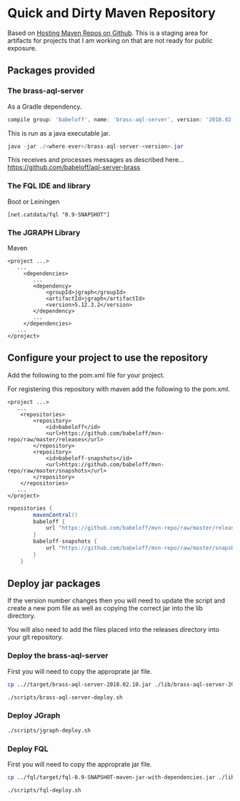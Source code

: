 # Quick and Dirty Maven Repository

Based on [Hosting Maven Repos on Github](https://cemerick.com/2010/08/24/hosting-maven-repos-on-github/).
This is a staging area for artifacts for projects that I am working on that are not ready for public exposure.

## Packages provided

### The **brass-aql-server** 

As a Gradle dependency.
```gradle
compile group: 'babeloff', name: 'brass-aql-server', version: '2018.02.10'
```

This is run as a java executable jar.
```java
java -jar ./<where-ever>/brass-aql-server-<version>.jar
```

This receives and processes messages as described here... 
https://github.com/babeloff/aql-server-brass

### The FQL IDE and library 

Boot or Leiningen
```boot
[net.catdata/fql "0.9-SNAPSHOT"]
```

### The JGRAPH Library 

Maven
```mvn
<project ...>
   ...
     <dependencies>
        ...
        <dependency>
            <groupId>jgraph</groupId>
            <artifactId>jgraph</artifactId>
            <version>5.12.3.2</version>
        </dependency>
        ...
     </dependencies>
   ...
</project>
```

## Configure your project to use the repository

Add the following to the pom.xml file for your project.

For registering this repository with maven add the following to the pom.xml.
```maven
<project ...>
   ...
    <repositories>
        <repository>
            <id>babeloff</id>
            <url>https://github.com/babeloff/mvn-repo/raw/master/releases</url>
        </repository>
        <repository>
            <id>babeloff-snapshots</id>
            <url>https://github.com/babeloff/mvn-repo/raw/master/snapshots</url>
        </repository>
    </repositories>
   ...
</project>
```

```gradle
repositories {
        mavenCentral()
        babeloff {
            url "https://github.com/babeloff/mvn-repo/raw/master/releases"
        }
        babeloff-snapshots {
            url "https://github.com/babeloff/mvn-repo/raw/master/snapshots"
        }
    }
```


## Deploy jar packages

If the version number changes then you will need to update the
script and create a new pom file as well as copying the
correct jar into the lib directory.

You will also need to add the files placed into
the releases directory into your git repository.

### Deploy the brass-aql-server

First you will need to copy the approprate jar file.
```bash
cp ..//target/brass-aql-server-2018.02.10.jar ./lib/brass-aql-server-2018.02.10.jar
```

```bash
./scripts/brass-aql-server-deploy.sh
```

### Deploy JGraph

```bash
./scripts/jgraph-deploy.sh
```

### Deploy FQL

First you will need to copy the approprate jar file.
```bash
cp ../fql/target/fql-0.9-SNAPSHOT-maven-jar-with-dependencies.jar ./lib/fql-0.9-SNAPSHOT.jar
```

```bash
./scripts/fql-deploy.sh
```


